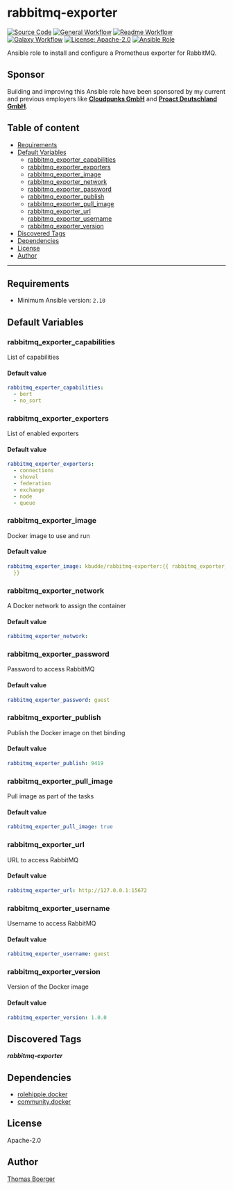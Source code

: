 # rabbitmq-exporter

[![Source Code](https://img.shields.io/badge/github-source%20code-blue?logo=github&logoColor=white)](https://github.com/rolehippie/rabbitmq-exporter)
[![General Workflow](https://github.com/rolehippie/rabbitmq-exporter/actions/workflows/general.yml/badge.svg)](https://github.com/rolehippie/rabbitmq-exporter/actions/workflows/general.yml)
[![Readme Workflow](https://github.com/rolehippie/rabbitmq-exporter/actions/workflows/docs.yml/badge.svg)](https://github.com/rolehippie/rabbitmq-exporter/actions/workflows/docs.yml)
[![Galaxy Workflow](https://github.com/rolehippie/rabbitmq-exporter/actions/workflows/galaxy.yml/badge.svg)](https://github.com/rolehippie/rabbitmq-exporter/actions/workflows/galaxy.yml)
[![License: Apache-2.0](https://img.shields.io/github/license/rolehippie/rabbitmq-exporter)](https://github.com/rolehippie/rabbitmq-exporter/blob/master/LICENSE)
[![Ansible Role](https://img.shields.io/badge/role-rolehippie.rabbitmq__exporter-blue)](https://galaxy.ansible.com/rolehippie/rabbitmq_exporter)

Ansible role to install and configure a Prometheus exporter for RabbitMQ.

## Sponsor

Building and improving this Ansible role have been sponsored by my current and previous employers like **[Cloudpunks GmbH](https://cloudpunks.de)** and **[Proact Deutschland GmbH](https://www.proact.eu)**.

## Table of content

- [Requirements](#requirements)
- [Default Variables](#default-variables)
  - [rabbitmq_exporter_capabilities](#rabbitmq_exporter_capabilities)
  - [rabbitmq_exporter_exporters](#rabbitmq_exporter_exporters)
  - [rabbitmq_exporter_image](#rabbitmq_exporter_image)
  - [rabbitmq_exporter_network](#rabbitmq_exporter_network)
  - [rabbitmq_exporter_password](#rabbitmq_exporter_password)
  - [rabbitmq_exporter_publish](#rabbitmq_exporter_publish)
  - [rabbitmq_exporter_pull_image](#rabbitmq_exporter_pull_image)
  - [rabbitmq_exporter_url](#rabbitmq_exporter_url)
  - [rabbitmq_exporter_username](#rabbitmq_exporter_username)
  - [rabbitmq_exporter_version](#rabbitmq_exporter_version)
- [Discovered Tags](#discovered-tags)
- [Dependencies](#dependencies)
- [License](#license)
- [Author](#author)

---

## Requirements

- Minimum Ansible version: `2.10`

## Default Variables

### rabbitmq_exporter_capabilities

List of capabilities

#### Default value

```YAML
rabbitmq_exporter_capabilities:
  - bert
  - no_sort
```

### rabbitmq_exporter_exporters

List of enabled exporters

#### Default value

```YAML
rabbitmq_exporter_exporters:
  - connections
  - shovel
  - federation
  - exchange
  - node
  - queue
```

### rabbitmq_exporter_image

Docker image to use and run

#### Default value

```YAML
rabbitmq_exporter_image: kbudde/rabbitmq-exporter:{{ rabbitmq_exporter_version 
  }}
```

### rabbitmq_exporter_network

A Docker network to assign the container

#### Default value

```YAML
rabbitmq_exporter_network:
```

### rabbitmq_exporter_password

Password to access RabbitMQ

#### Default value

```YAML
rabbitmq_exporter_password: guest
```

### rabbitmq_exporter_publish

Publish the Docker image on thet binding

#### Default value

```YAML
rabbitmq_exporter_publish: 9419
```

### rabbitmq_exporter_pull_image

Pull image as part of the tasks

#### Default value

```YAML
rabbitmq_exporter_pull_image: true
```

### rabbitmq_exporter_url

URL to access RabbitMQ

#### Default value

```YAML
rabbitmq_exporter_url: http://127.0.0.1:15672
```

### rabbitmq_exporter_username

Username to access RabbitMQ

#### Default value

```YAML
rabbitmq_exporter_username: guest
```

### rabbitmq_exporter_version

Version of the Docker image

#### Default value

```YAML
rabbitmq_exporter_version: 1.0.0
```

## Discovered Tags

**_rabbitmq-exporter_**

## Dependencies

- [rolehippie.docker](https://github.com/rolehippie/docker)
- [community.docker](https://github.com/ansible-collections/community.docker)

## License

Apache-2.0

## Author

[Thomas Boerger](https://github.com/tboerger)
